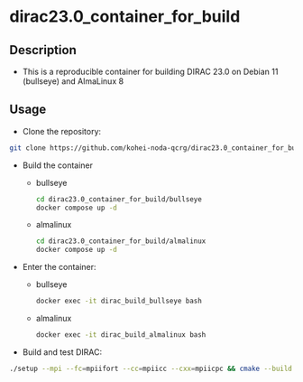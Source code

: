 # dirac23.0_container_for_build

## Description

- This is a reproducible container for building DIRAC 23.0 on Debian 11 (bullseye) and AlmaLinux 8

## Usage

- Clone the repository:

```bash
git clone https://github.com/kohei-noda-qcrg/dirac23.0_container_for_build.git
```

- Build the container

  - bullseye

    ```bash
    cd dirac23.0_container_for_build/bullseye
    docker compose up -d
    ```

  - almalinux

    ```bash
    cd dirac23.0_container_for_build/almalinux
    docker compose up -d
    ```

- Enter the container:

  - bullseye

    ```bash
    docker exec -it dirac_build_bullseye bash
    ```

  - almalinux

    ```bash
    docker exec -it dirac_build_almalinux bash
    ```

- Build and test DIRAC:

```bash
./setup --mpi --fc=mpiifort --cc=mpiicc --cxx=mpiicpc && cmake --build build -j10 && ctest --test-dir ./build -j10
```
